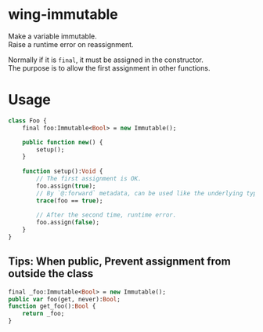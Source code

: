 # wing-immutable
Make a variable immutable.  
Raise a runtime error on reassignment.

Normally if it is `final`, it must be assigned in the constructor.  
The purpose is to allow the first assignment in other functions.  

# Usage
```haxe
class Foo {
	final foo:Immutable<Bool> = new Immutable();

	public function new() {
		setup();
	}
	
	function setup():Void {
		// The first assignment is OK.
		foo.assign(true);
		// By `@:forward` metadata, can be used like the underlying type.
		trace(foo == true);
		
		// After the second time, runtime error.
		foo.assign(false);
	}
}
```

## Tips: When public, Prevent assignment from outside the class
```haxe
final _foo:Immutable<Bool> = new Immutable();
public var foo(get, never):Bool;
function get_foo():Bool {
	return _foo;
}
```